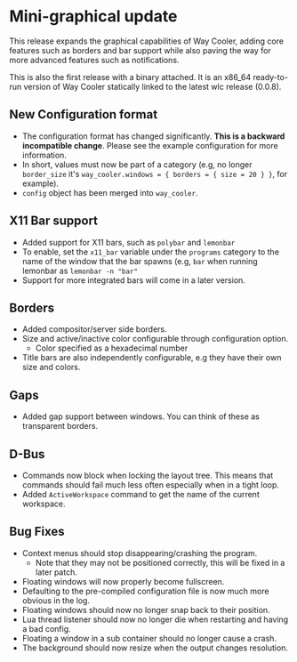 # Mini-graphical update

This release expands the graphical capabilities of Way Cooler, adding core features such as borders and bar support while also paving the way for more advanced features such as notifications.

This is also the first release with a binary attached. It is an x86_64 ready-to-run version of Way Cooler statically linked to the latest wlc release (0.0.8).

## New Configuration format
- The configuration format has changed significantly. **This is a backward incompatible change**. Please see the example configuration for more information.
- In short, values must now be part of a category (e.g, no longer `border_size` it's `way_cooler.windows = { borders = { size = 20 } }`, for example).
- `config` object has been merged into `way_cooler`.

## X11 Bar support
- Added support for X11 bars, such as `polybar` and `lemonbar`
- To enable, set the `x11_bar` variable under the `programs` category to the name of the window that the bar spawns (e.g, `bar` when running lemonbar as `lemonbar -n "bar"`
- Support for more integrated bars will come in a later version.

## Borders
- Added compositor/server side borders. 
- Size and active/inactive color configurable through configuration option.
  - Color specified as a hexadecimal number
- Title bars are also independently configurable, e.g they have their own size and colors.

## Gaps
- Added gap support between windows. You can think of these as transparent borders.

## D-Bus
- Commands now block when locking the layout tree. This means that commands should fail much less often especially when in a tight loop.
- Added `ActiveWorkspace` command to get the name of the current workspace.

## Bug Fixes
- Context menus should stop disappearing/crashing the program. 
  - Note that they may not be positioned correctly, this will be fixed in a later patch.
- Floating windows will now properly become fullscreen.
- Defaulting to the pre-compiled configuration file is now much more obvious in the log.
- Floating windows should now no longer snap back to their position.
- Lua thread listener should now no longer die when restarting and having a bad config.
- Floating a window in a sub container should no longer cause a crash.
- The background should now resize when the output changes resolution.
